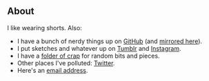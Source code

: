 <!--
  About Page Markdown source for Damien Dart's personal website.

  Copyright (C) 2013-2015 Damien Dart, <damiendart@pobox.com>.
  This file is distributed under the MIT licence. For more information,
  please refer to the accompanying "LICENCE" file.
-->

## About  

I like wearing shorts. Also:

  - I have a bunch of nerdy things up on [GitHub][1] (and [mirrored here][2]).
  - I put sketches and whatever up on [Tumblr][3] and [Instagram][4].
  - I have a [folder of crap][5] for random bits and pieces.
  - Other places I've polluted: [Twitter][6].
  - Here's an [email address][7].

[1]: <https://github.com/damiendart>
[2]: <git/>
[3]: <http://blog.robotinaponcho.net/>
[4]: <http://instagram.com/damiendart>
[5]: <crap/>
[6]: <https://twitter.com/damiendart>
[7]: <mailto:damiendart@pobox.com>
